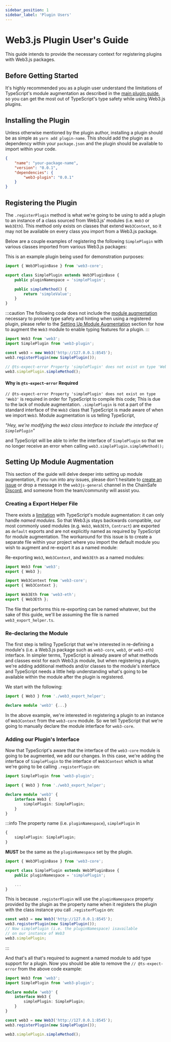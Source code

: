 ```yaml
---
sidebar_position: 1
sidebar_label: 'Plugin Users'
---
```


# Web3.js Plugin User's Guide

This guide intends to provide the necessary context for registering plugins with Web3.js packages.

## Before Getting Started

It's highly recommended you as a plugin user understand the limitations of TypeScript's module augmentation as described in the [main plugin guide](/docs/guides/web3_plugin_guide/), so you can get the most out of TypeScript's type safety while using Web3.js plugins.

## Installing the Plugin

Unless otherwise mentioned by the plugin author, installing a plugin should be as simple as `yarn add plugin-name`. This should add the plugin as a dependency within your `package.json` and the plugin should be available to import within your code.

```json
{
	"name": "your-package-name",
	"version": "0.0.1",
	"dependencies": {
		"web3-plugin": "0.0.1"
	}
}
```

## Registering the Plugin

The `.registerPlugin` method is what we're going to be using to add a plugin to an instance of a class sourced from Web3.js' modules (i.e. `Web3` or `Web3Eth`). This method only exists on classes that extend `Web3Context`, so it may not be available on every class you import from a Web3.js package.

Below are a couple examples of registering the following `SimplePlugin` with various classes imported from various Web3.js packages:

This is an example plugin being used for demonstration purposes:

```typescript
import { Web3PluginBase } from 'web3-core';

export class SimplePlugin extends Web3PluginBase {
	public pluginNamespace = 'simplePlugin';

	public simpleMethod() {
		return 'simpleValue';
	}
}
```

:::caution
The following code does not include the [module augmentation](/docs/guides/web3_plugin_guide/#module-augmentation) necessary to provide type safety and hinting when using a registered plugin, please refer to the [Setting Up Module Augmentation](/docs/guides/web3_plugin_guide/plugin_users#setting-up-module-augmentation) section for how to augment the `Web3` module to enable typing features for a plugin.
:::

```typescript
import Web3 from 'web3';
import SimplePlugin from 'web3-plugin';

const web3 = new Web3('http://127.0.0.1:8545');
web3.registerPlugin(new SimplePlugin());

// @ts-expect-error Property 'simplePlugin' does not exist on type 'Web3'
web3.simplePlugin.simpleMethod();
```

#### Why is `@ts-expect-error` Required

`// @ts-expect-error Property 'simplePlugin' does not exist on type 'Web3'` is required in order for TypeScript to compile this code; This is due to the lack of module augmentation. `.simplePlugin` is not a part of the standard interface of the `Web3` class that TypeScript is made aware of when we import `Web3`. Module augmentation is us telling TypeScript,

_"Hey, we're modifying the `Web3` class interface to include the interface of `SimplePlugin`"_

and TypeScript will be able to infer the interface of `SimplePlugin` so that we no longer receive an error when calling `web3.simplePlugin.simpleMethod();`

## Setting Up Module Augmentation

This section of the guide will delve deeper into setting up module augmentation, if you run into any issues, please don't hesitate to [create an issue](https://github.com/web3/web3.js/issues/new/choose) or drop a message in the `web3js-general` channel in the ChainSafe [Discord](https://discord.gg/yjyvFRP), and someone from the team/community will assist you.

### Creating a Export Helper File

There exists a [limitation](https://github.com/web3/web3.js/pull/5393/#discussion_r1000727269) with TypeScript's module augmentation: it can only handle _named modules_. So that Web3.js stays backwards compatible, our most commonly used modules (e.g. `Web3`, `Web3Eth`, `Contract`) are exported as `default` exports and are not explicitly named as required by TypeScript for module augmentation. The workaround for this issue is to create a separate file within your project where you import the default module you wish to augment and re-export it as a named module:

Re-exporting `Web3`, `Web3Context`, and `Web3Eth` as a named modules:

```typescript
import Web3 from 'web3';
export { Web3 };
```

```typescript
import Web3Context from 'web3-core';
export { Web3Context };
```

```typescript
import Web3Eth from 'web3-eth';
export { Web3Eth };
```

The file that performs this re-exporting can be named whatever, but the sake of this guide, we'll be assuming the file is named `web3_export_helper.ts`.

### Re-declaring the Module

The first step is telling TypeScript that we're interested in re-defining a module's (i.e. a Web3.js package such as `web3-core`, `web3`, or `web3-eth`) interface. In simpler terms, TypeScript is already aware of what methods and classes exist for each Web3.js module, but when registering a plugin, we're adding additional methods and/or classes to the module's interface and TypeScript needs a little help understanding what's going to be available within the module after the plugin is registered.

We start with the following:

```typescript
import { Web3 } from './web3_export_helper';

declare module 'web3' {...}
```

In the above example, we're interested in registering a plugin to an instance of `Web3Context` from the `web3-core` module. So we tell TypeScript that we're going to manually declare the module interface for `web3-core`.

### Adding our Plugin's Interface

Now that TypeScript's aware that the interface of the `web3-core` module is going to be augmented, we add our changes. In this case, we're adding the interface of `SimplePlugin` to the interface of `Web3Context` which is what we're going to be calling `.registerPlugin` on:

```typescript
import SimplePlugin from 'web3-plugin';

import { Web3 } from './web3_export_helper';

declare module 'web3' {
	interface Web3 {
		simplePlugin: SimplePlugin;
	}
}
```

:::info
The property name (i.e. `pluginNamespace`), `simplePlugin` in

```typescript
{
	simplePlugin: SimplePlugin;
}
```

**MUST** be the same as the `pluginNamespace` set by the plugin.

```typescript
import { Web3PluginBase } from 'web3-core';

export class SimplePlugin extends Web3PluginBase {
	public pluginNamespace = 'simplePlugin';

	...
}
```

This is because `.registerPlugin` will use the `pluginNamespace` property provided by the plugin as the property name when it registers the plugin with the class instance you call `.registerPlugin` on:

```typescript
const web3 = new Web3('http://127.0.0.1:8545');
web3.registerPlugin(new SimplePlugin());
// Now simplePlugin (i.e. the pluginNamespace) isavailable
// on our instance of Web3
web3.simplePlugin;
```

:::

And that's all that's required to augment a named module to add type support for a plugin. Now you should be able to remove the `// @ts-expect-error` from the above code example:

```typescript
import Web3 from 'web3';
import SimplePlugin from 'web3-plugin';

declare module 'web3' {
	interface Web3 {
		simplePlugin: SimplePlugin;
	}
}

const web3 = new Web3('http://127.0.0.1:8545');
web3.registerPlugin(new SimplePlugin());

web3.simplePlugin.simpleMethod();
```
